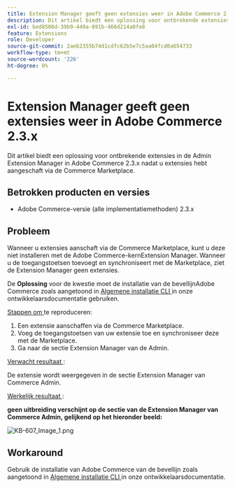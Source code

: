 ```yaml
---
title: Extension Manager geeft geen extensies weer in Adobe Commerce 2.3.x
description: Dit artikel biedt een oplossing voor ontbrekende extensies in de Admin Extension Manager in Adobe Commerce 2.3.x nadat u extensies hebt aangeschaft via de Commerce Marketplace.
exl-id: bed8506d-39b9-449a-891b-466d214a0fe8
feature: Extensions
role: Developer
source-git-commit: 2aeb2355b74d1cdfc62b5e7c5aa04fcd0a654733
workflow-type: tm+mt
source-wordcount: '226'
ht-degree: 0%

---
```


# Extension Manager geeft geen extensies weer in Adobe Commerce 2.3.x

Dit artikel biedt een oplossing voor ontbrekende extensies in de Admin Extension Manager in Adobe Commerce 2.3.x nadat u extensies hebt aangeschaft via de Commerce Marketplace.

## Betrokken producten en versies

* Adobe Commerce-versie (alle implementatiemethoden) 2.3.x

## Probleem

Wanneer u extensies aanschaft via de Commerce Marketplace, kunt u deze niet installeren met de Adobe Commerce-kernExtension Manager. Wanneer u de toegangstoetsen toevoegt en synchroniseert met de Marketplace, ziet de Extension Manager geen extensies.

De **Oplossing** voor de kwestie moet de installatie van de bevellijnAdobe Commerce zoals aangetoond in [ Algemene installatie CLI ](https://experienceleague.adobe.com/nl/docs/commerce-operations/installation-guide/tutorials/extensions) in onze ontwikkelaarsdocumentatie gebruiken.

<u> Stappen om </u> te reproduceren:

1. Een extensie aanschaffen via de Commerce Marketplace.
1. Voeg de toegangstoetsen van uw extensie toe en synchroniseer deze met de Marketplace.
1. Ga naar de sectie Extension Manager van de Admin.

<u> Verwacht resultaat </u>:

De extensie wordt weergegeven in de sectie Extension Manager van Commerce Admin.

<u> Werkelijk resultaat </u>:

**geen uitbreiding verschijnt op de sectie van de Extension Manager van Commerce Admin, gelijkend op het hieronder beeld:**


![ KB-607_Image_1.png ](assets/KB-607_Image_1.png)

## Workaround

Gebruik de installatie van Adobe Commerce van de bevellijn zoals aangetoond in [ Algemene installatie CLI ](https://experienceleague.adobe.com/nl/docs/commerce-operations/installation-guide/tutorials/extensions) in onze ontwikkelaarsdocumentatie.

